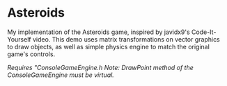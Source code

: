 # Asteroids

My implementation of the Asteroids game, inspired by javidx9's Code-It-Yourself video. This demo uses matrix transformations on vector graphics to draw objects, as well as simple physics engine to match the original game's controls.

*Requires "ConsoleGameEngine.h*
*Note: DrawPoint method of the ConsoleGameEngine must be virtual.*